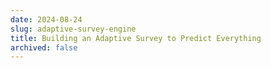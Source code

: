 ```yaml
---
date: 2024-08-24
slug: adaptive-survey-engine
title: Building an Adaptive Survey to Predict Everything
archived: false
---
```

